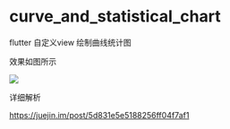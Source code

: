 # curve_and_statistical_chart
flutter 自定义view 绘制曲线统计图


效果如图所示 

![](https://user-gold-cdn.xitu.io/2019/9/19/16d483b2ffab8220?w=680&h=626&f=png&s=60220)

详细解析

https://juejin.im/post/5d831e5e5188256ff04f7af1
